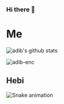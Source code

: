 ### Hi there 👋

# Me
![adib's github stats](https://github-readme-stats.vercel.app/api?username=adib-enc&show_icons=true&bg_color=0d1117&title_color=fff&icon_color=fff&text_color=d9a618&show_owner=false)
<p><img align="center" src="https://github-readme-streak-stats.herokuapp.com/?user=adib-enc" alt="adib-enc" /></p> 

## Hebi
![Snake animation](https://github.com/adib-enc/adib-enc/blob/output/github-contribution-grid-snake.svg)
